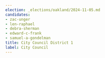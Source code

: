 ```yaml
---
election: _elections/oakland/2024-11-05.md
candidates:
- zac-unger
- len-raphael
- debra-sherman
- edward-c-frank
- samuel-a-gondelman
title: City Council District 1
label: City Council
---
```

